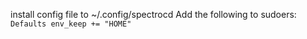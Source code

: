install config file to ~/.config/spectrocd
Add the following to sudoers: `Defaults env_keep += "HOME"`
